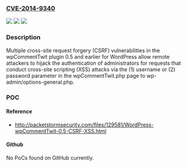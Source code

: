 ### [CVE-2014-9340](https://cve.mitre.org/cgi-bin/cvename.cgi?name=CVE-2014-9340)
![](https://img.shields.io/static/v1?label=Product&message=n%2Fa&color=blue)
![](https://img.shields.io/static/v1?label=Version&message=n%2Fa&color=blue)
![](https://img.shields.io/static/v1?label=Vulnerability&message=n%2Fa&color=brighgreen)

### Description

Multiple cross-site request forgery (CSRF) vulnerabilities in the wpCommentTwit plugin 0.5 and earlier for WordPress allow remote attackers to hijack the authentication of administrators for requests that conduct cross-site scripting (XSS) attacks via the (1) username or (2) password parameter in the wpCommentTwit.php page to wp-admin/options-general.php.

### POC

#### Reference
- http://packetstormsecurity.com/files/129581/WordPress-wpCommentTwit-0.5-CSRF-XSS.html

#### Github
No PoCs found on GitHub currently.

